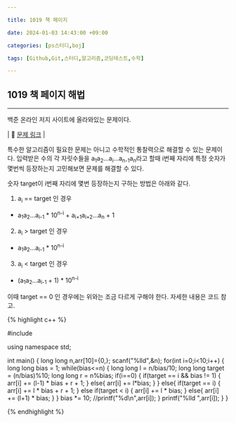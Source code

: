 ```yaml
---

title: 1019 책 페이지

date: 2024-01-03 14:43:00 +09:00

categories: [ps스터디,boj]

tags: [Github,Git,스터디,알고리즘,코딩테스트,수학]

---
```


## 1019 책 페이지 해법
---
백준 온라인 저지 사이트에 올라와있는 문제이다.

| :link:  [문제 링크](https://www.acmicpc.net/problem/1019)  |

특수한 알고리즘이 필요한 문제는 아니고 수학적인 통찰력으로 해결할 수 있는 문제이다. 입력받은 수의 각 자릿수들을 a<sub>1</sub>a<sub>2</sub>...a<sub>i</sub>...a<sub>n-1</sub>a<sub>n</sub>라고 할때 i번째 자리에 특정 숫자가 몇번씩 등장하는지 고민해보면 문제를 해결할 수 있다.

숫자 target이 i번째 자리에 몇번 등장하는지 구하는 방법은 아래와 같다.

1) a<sub>i</sub> == target 인 경우
-  a<sub>1</sub>a<sub>2</sub>...a<sub>i-1</sub> * 10<sup>n-i</sup> + a<sub>i+1</sub>a<sub>i+2</sub>...a<sub>n</sub> + 1

2) a<sub>i</sub> > target 인 경우
- a<sub>1</sub>a<sub>2</sub>...a<sub>i-1</sub> * 10<sup>n-i</sup>

3) a<sub>i</sub> < target 인 경우
- (a<sub>1</sub>a<sub>2</sub>...a<sub>i-1</sub> + 1) * 10<sup>n-i</sup>

이때 target == 0 인 경우에는 위와는 조금 다르게 구해야 한다. 자세한 내용은 코드 참고.

{% highlight c++ %}

#include<cstdio>

using namespace std;

int main()
{
	long long n,arr[10]={0,};
	scanf("%lld",&n);
	for(int i=0;i<10;i++)
	{
		long long bias = 1;
		while(bias<=n)
		{
			long long l = n/bias/10;
			long long target = (n/bias)%10;
			long long r = n%bias;
			if(i==0)
			{
				if(target == i && bias != 1)
				{
					arr[i] += (l-1) * bias + r + 1;
				}
				else{
					arr[i] += l*bias;
				}
			}
			else{
				if(target == i)
				{
					arr[i] += l * bias + r + 1;
				}
				else if(target < i)
				{
					arr[i] += l * bias;
				}
				else{
					arr[i] += (l+1) * bias;
				}
			}
			bias *= 10; 
			//printf("%d\n",arr[i]);
		}
		printf("%lld ",arr[i]);
	}
}

{% endhighlight %}